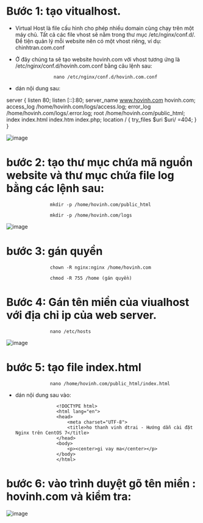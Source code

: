 # Bước 1: tạo vitualhost.

- Virtual Host là file cấu hình cho phép nhiều domain cùng chạy trên một máy chủ. Tất cả các file vhost sẽ nằm trong thư mục /etc/nginx/conf.d/. Để tiện quản lý mỗi website nên có một vhost riêng, ví dụ: chinhtran.com.conf

- Ở đây chúng ta sẽ tạo website hovinh.com với vhost tương ứng là /etc/nginx/conf.d/hovinh.com.conf bằng câu lệnh sau:

                    nano /etc/nginx/conf.d/hovinh.com.conf

- dán nội dung sau:

server {
   listen 80;
   listen [::]:80;
   server_name www.hovinh.com hovinh.com;
   access_log /home/hovinh.com/logs/access.log;
   error_log /home/hovinh.com/logs/.error.log;
   root /home/hovinh.com/public_html;
   index index.html index.htm index.php;
   location / {
    try_files $uri $uri/ =404;
   }
}

![image](https://user-images.githubusercontent.com/95491130/182997383-5fe526ed-a9f1-4cf7-92bc-62a58b83293a.png)

# bước 2: tạo thư mục chứa mã nguồn website và thư mục chứa file log bằng các lệnh sau:

                    mkdir -p /home/hovinh.com/public_html

                    mkdir -p /home/hovinh.com/logs

![image](https://user-images.githubusercontent.com/95491130/182997613-e032f440-96e0-495d-bf73-58eb3ccb2f53.png)

# bước 3: gán quyền

                    chown -R nginx:nginx /home/hovinh.com

                    chmod -R 755 /home (gán quyền)

# Bước 4: Gán tên miền của viualhost với địa chỉ ip của web server.

                    nano /etc/hosts

![image](https://user-images.githubusercontent.com/95491130/182997786-16863e52-bbd3-4e9c-9e61-f5d670947835.png)

# bước 5: tạo file index.html


                    nano /home/hovinh.com/public_html/index.html

- dán nội dung sau vào:

                     <!DOCTYPE html>
                     <html lang="en">
                     <head>
                         <meta charset="UTF-8">
                         <title>ho thanh vinh dtrai - Hướng dẫn cài đặt Nginx trên CentOS 7</title>
                     </head>
                     <body>
                         <p><center>gi vay ma</center></p>
                     </body>
                     </html>
# bước 6: vào trình duyệt gõ tên miền : hovinh.com và kiểm tra:

![image](https://user-images.githubusercontent.com/95491130/182998080-33d635b5-d2b7-438f-bc74-30daee014b8e.png)


